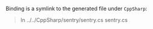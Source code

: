 Binding is a symlink to the generated file under `CppSharp`:

> ln ../../CppSharp/sentry/sentry.cs sentry.cs